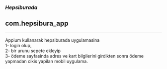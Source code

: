 ### *Hepsiburada*
<h2>com.hepsibura_app</h2>
<hr>

Appium kullanarak hepsiburada uygulamasina <br>
1- login olup,                  <br>
2- bir urunu sepete ekleyip     <br>
3- ödeme sayfasinda adres ve kart bilgilerini girdikten sonra
ödeme yapmadan cikis yapilan mobil uygulama.